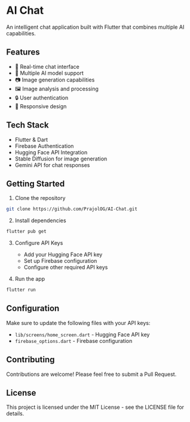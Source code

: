 # AI Chat

An intelligent chat application built with Flutter that combines multiple AI capabilities.

## Features

- 💬 Real-time chat interface
- 🤖 Multiple AI model support
- 📷 Image generation capabilities
- 🖼️ Image analysis and processing
- 🔒 User authentication
- 📱 Responsive design

## Tech Stack

- Flutter & Dart
- Firebase Authentication
- Hugging Face API Integration
- Stable Diffusion for image generation
- Gemini API for chat responses

## Getting Started

1. Clone the repository
```bash
git clone https://github.com/PrajolOG/AI-Chat.git
```

2. Install dependencies
```bash
flutter pub get
```

3. Configure API Keys
   - Add your Hugging Face API key
   - Set up Firebase configuration
   - Configure other required API keys

4. Run the app
```bash
flutter run
```

## Configuration

Make sure to update the following files with your API keys:
- `lib/screens/home_screen.dart` - Hugging Face API key
- `firebase_options.dart` - Firebase configuration

## Contributing

Contributions are welcome! Please feel free to submit a Pull Request.

## License

This project is licensed under the MIT License - see the LICENSE file for details.

